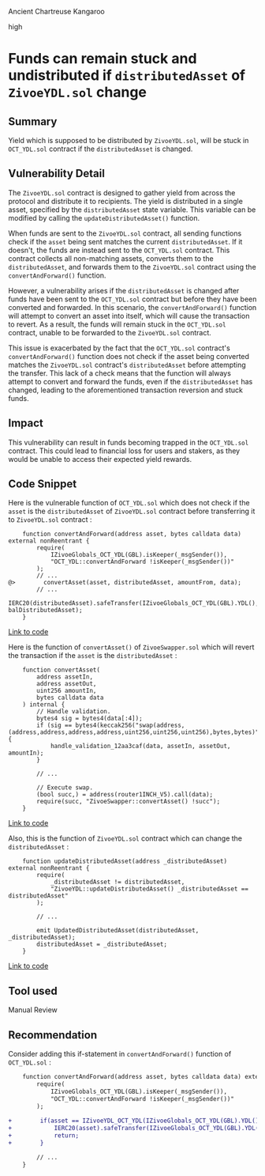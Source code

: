 Ancient Chartreuse Kangaroo

high

# Funds can remain stuck and undistributed if `distributedAsset` of `ZivoeYDL.sol` change

## Summary
Yield which is supposed to be distributed by `ZivoeYDL.sol`, will be stuck in `OCT_YDL.sol` contract if the `distributedAsset` is changed.

## Vulnerability Detail
The `ZivoeYDL.sol` contract is designed to gather yield from across the protocol and distribute it to recipients. The yield is distributed in a single asset, specified by the `distributedAsset` state variable. This variable can be modified by calling the `updateDistributedAsset()` function.

When funds are sent to the `ZivoeYDL.sol` contract, all sending functions check if the `asset` being sent matches the current `distributedAsset`. If it doesn't, the funds are instead sent to the `OCT_YDL.sol` contract. This contract collects all non-matching assets, converts them to the `distributedAsset`, and forwards them to the `ZivoeYDL.sol` contract using the `convertAndForward()` function.

However, a vulnerability arises if the `distributedAsset` is changed after funds have been sent to the `OCT_YDL.sol` contract but before they have been converted and forwarded. In this scenario, the `convertAndForward()` function will attempt to convert an asset into itself, which will cause the transaction to revert. As a result, the funds will remain stuck in the `OCT_YDL.sol` contract, unable to be forwarded to the `ZivoeYDL.sol` contract.

This issue is exacerbated by the fact that the `OCT_YDL.sol` contract's `convertAndForward()` function does not check if the asset being converted matches the `ZivoeYDL.sol` contract's `distributedAsset` before attempting the transfer. This lack of a check means that the function will always attempt to convert and forward the funds, even if the `distributedAsset` has changed, leading to the aforementioned transaction reversion and stuck funds.

## Impact
This vulnerability can result in funds becoming trapped in the `OCT_YDL.sol` contract. This could lead to financial loss for users and stakers, as they would be unable to access their expected yield rewards.

## Code Snippet
Here is the vulnerable function of `OCT_YDL.sol` which does not check if the `asset` is the `distributedAsset` of `ZivoeYDL.sol` contract before transferring it to `ZivoeYDL.sol` contract :
```solidity
    function convertAndForward(address asset, bytes calldata data) external nonReentrant {
        require(
            IZivoeGlobals_OCT_YDL(GBL).isKeeper(_msgSender()),
            "OCT_YDL::convertAndForward !isKeeper(_msgSender())"
        );
        // ...
@>        convertAsset(asset, distributedAsset, amountFrom, data);
        // ...
        IERC20(distributedAsset).safeTransfer(IZivoeGlobals_OCT_YDL(GBL).YDL(), balDistributedAsset);
    }
```
[Link to code](https://github.com/sherlock-audit/2024-03-zivoe/blob/d4111645b19a1ad3ccc899bea073b6f19be04ccd/zivoe-core-foundry/src/lockers/OCT/OCT_YDL.sol#L97)

Here is the function of `convertAsset()` of `ZivoeSwapper.sol` which will revert the transaction if the `asset` is the `distributedAsset` :
```solidity
    function convertAsset(
        address assetIn,
        address assetOut,
        uint256 amountIn,
        bytes calldata data
    ) internal {
        // Handle validation.
        bytes4 sig = bytes4(data[:4]);
        if (sig == bytes4(keccak256("swap(address,(address,address,address,address,uint256,uint256,uint256),bytes,bytes)"))) {
            handle_validation_12aa3caf(data, assetIn, assetOut, amountIn);
        }

        // ...

        // Execute swap.
        (bool succ,) = address(router1INCH_V5).call(data);
        require(succ, "ZivoeSwapper::convertAsset() !succ");
    }
```
[Link to code](https://github.com/sherlock-audit/2024-03-zivoe/blob/d4111645b19a1ad3ccc899bea073b6f19be04ccd/zivoe-core-foundry/src/lockers/Utility/ZivoeSwapper.sol#L166)

Also, this is the function of `ZivoeYDL.sol` contract which can change the `distributedAsset` :
```solidity
    function updateDistributedAsset(address _distributedAsset) external nonReentrant {
        require(
            _distributedAsset != distributedAsset, 
            "ZivoeYDL::updateDistributedAsset() _distributedAsset == distributedAsset"
        );

        // ...

        emit UpdatedDistributedAsset(distributedAsset, _distributedAsset);
        distributedAsset = _distributedAsset;
    }
```
[Link to code](https://github.com/sherlock-audit/2024-03-zivoe/blob/d4111645b19a1ad3ccc899bea073b6f19be04ccd/zivoe-core-foundry/src/ZivoeYDL.sol#L356)

## Tool used
Manual Review

## Recommendation
Consider adding this if-statement in `convertAndForward()` function of `OCT_YDL.sol` :
```diff
    function convertAndForward(address asset, bytes calldata data) external nonReentrant {
        require(
            IZivoeGlobals_OCT_YDL(GBL).isKeeper(_msgSender()),
            "OCT_YDL::convertAndForward !isKeeper(_msgSender())"
        );
        
+        if(asset == IZivoeYDL_OCT_YDL(IZivoeGlobals_OCT_YDL(GBL).YDL()).distributedAsset()) {
+            IERC20(asset).safeTransfer(IZivoeGlobals_OCT_YDL(GBL).YDL(), IERC20(asset).balanceOf(address(this)));
+            return;
+        }

        // ...
    }
```
